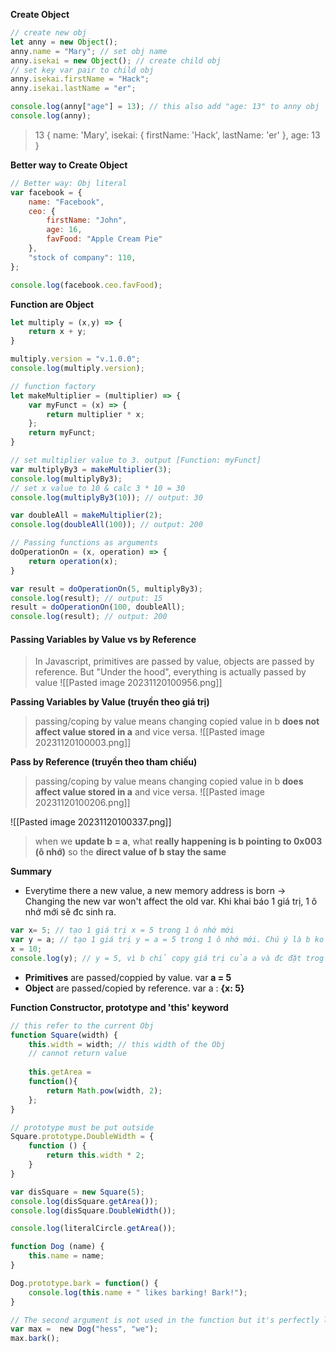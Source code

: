**Create Object**
```js
// create new obj 
let anny = new Object();
anny.name = "Mary"; // set obj name
anny.isekai = new Object(); // create child obj
// set key var pair to child obj
anny.isekai.firstName = "Hack"; 
anny.isekai.lastName = "er";

console.log(anny["age"] = 13); // this also add "age: 13" to anny obj 
console.log(anny);
```
> 13
{
		  name: 'Mary',
		  isekai: { firstName: 'Hack', lastName: 'er' },
		  age: 13
	  }

**Better way to Create Object**
```js
// Better way: Obj literal
var facebook = {
    name: "Facebook",
    ceo: {
        firstName: "John",
        age: 16,
        favFood: "Apple Cream Pie"
    },
    "stock of company": 110,
};

console.log(facebook.ceo.favFood);
```

**Function are Object**
```js
let multiply = (x,y) => {
    return x + y;
}

multiply.version = "v.1.0.0";
console.log(multiply.version);

// function factory
let makeMultiplier = (multiplier) => {
    var myFunct = (x) => {
        return multiplier * x;
    };
    return myFunct;
}

// set multiplier value to 3. output [Function: myFunct]
var multiplyBy3 = makeMultiplier(3); 
console.log(multiplyBy3); 
// set x value to 10 & calc 3 * 10 = 30
console.log(multiplyBy3(10)); // output: 30

var doubleAll = makeMultiplier(2);
console.log(doubleAll(100)); // output: 200

// Passing functions as arguments
doOperationOn = (x, operation) => {
    return operation(x);
}

var result = doOperationOn(5, multiplyBy3);
console.log(result); // output: 15
result = doOperationOn(100, doubleAll);
console.log(result); // output: 200
```


#### **Passing Variables by Value vs by Reference**
> In Javascript, primitives are passed by value, objects are passed by reference.
> 	But "Under the hood", everything is actually passed by value
> 	![[Pasted image 20231120100956.png]]

**Passing Variables by Value (truyền theo giá trị)**
> passing/coping by value means changing copied value in b **does not affect value stored in a** and vice versa. 
![[Pasted image 20231120100003.png]]


**Pass by Reference (truyền theo tham chiếu)**
> passing/coping by value means changing copied value in b **does affect value stored in a** and vice versa.
![[Pasted image 20231120100206.png]]


![[Pasted image 20231120100337.png]]
> when we **update b = a**, what **really happening is b pointing to 0x003 (ô nhớ)** so the **direct value of b stay the same** 

**Summary**
+ Everytime there a new value, a new memory address is born -> Changing the new var won't affect the old var.
	Khi khai báo 1 giá trị, 1 ô nhớ mới sẽ đc sinh ra. 
```js
var x= 5; // tạo 1 giá trị x = 5 trong 1 ô nhớ mới
var y = a; // tạo 1 giá trị y = a = 5 trong 1 ô nhớ mới. Chú ý là b ko liên quan tới a
x = 10;
console.log(y); // y = 5, vì b chỉ copy giá trị của a và đc đặt trog ô nhớ mới.
```
+ **Primitives** are passed/coppied by value. var **a = 5**
+ **Object** are passed/copied by reference. var a : **{x: 5}**

**Function Constructor, prototype and 'this' keyword**
```js
// this refer to the current Obj
function Square(width) {
    this.width = width; // this width of the Obj
    // cannot return value
    
    this.getArea = 
    function(){
        return Math.pow(width, 2);
    };
}

// prototype must be put outside 
Square.prototype.DoubleWidth = {
    function () {
        return this.width * 2;
    }
}

var disSquare = new Square(5);
console.log(disSquare.getArea());
console.log(disSquare.DoubleWidth());
```

```js
console.log(literalCircle.getArea());

function Dog (name) {
    this.name = name;
}

Dog.prototype.bark = function() {
    console.log(this.name + " likes barking! Bark!");
}

// The second argument is not used in the function but it's perfectly legal to pass it in.
var max =  new Dog("hess", "we");
max.bark();
```



